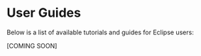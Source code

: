 # User Guides

Below is a list of available tutorials and guides for Eclipse users:

\[COMING SOON]
